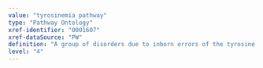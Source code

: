 ```yaml
---
value: "tyrosinemia pathway"
type: "Pathway Ontology"
xref-identifier: "0001607"
xref-dataSource: "PW"
definition: "A group of disorders due to inborn errors of the tyrosine metabolic pathway. The three types of tyrosinemia are caused by deficiencies in distinct enzymes of the tyrosine degradation pathway and exhibit specific phenotypes."
level: "4"
---
```

